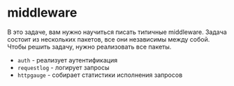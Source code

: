 # middleware

В это задаче, вам нужно научиться писать типичные middleware. Задача
состоит из нескольких пакетов, все они независимы между собой. Чтобы
решить задачу, нужно реализовать все пакеты.

 - `auth` - реализует аутентификация
 - `requestlog` - логирует запросы
 - `httpgauge` - собирает статистики исполнения запросов
